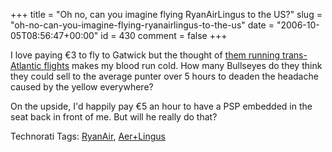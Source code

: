 +++
title = "Oh no, can you imagine flying RyanAirLingus to the US?"
slug = "oh-no-can-you-imagine-flying-ryanairlingus-to-the-us"
date = "2006-10-05T08:56:47+00:00"
id = 430
comment = false
+++

I love paying €3 to fly to Gatwick but the thought of [them running trans-Atlantic flights](http://money.excite.com/ht/nw/bus/20061005/hle_bus-wla3918.html) makes my blood run cold. How many Bullseyes do they think they could sell to the average punter over 5 hours to deaden the headache caused by the yellow everywhere?

On the upside, I'd happily pay €5 an hour to have a PSP embedded in the seat back in front of me. But will he really do that?

<span class="technoratitag">Technorati Tags: [RyanAir](http://www.technorati.com/tags/RyanAir), [Aer+Lingus](http://www.technorati.com/tags/Aer+Lingus)</span>
